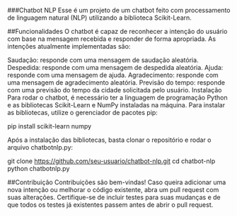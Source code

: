 ###Chatbot NLP
Esse é um projeto de um chatbot feito com processamento de linguagem natural (NLP) utilizando a biblioteca Scikit-Learn.

##Funcionalidades
O chatbot é capaz de reconhecer a intenção do usuário com base na mensagem recebida e responder de forma apropriada. As intenções atualmente implementadas são:

Saudação: responde com uma mensagem de saudação aleatória.
Despedida: responde com uma mensagem de despedida aleatória.
Ajuda: responde com uma mensagem de ajuda.
Agradecimento: responde com uma mensagem de agradecimento aleatória.
Previsão do tempo: responde com uma previsão do tempo da cidade solicitada pelo usuário.
Instalação
Para rodar o chatbot, é necessário ter a linguagem de programação Python e as bibliotecas Scikit-Learn e NumPy instaladas na máquina. Para instalar as bibliotecas, utilize o gerenciador de pacotes pip:

pip install scikit-learn numpy

Após a instalação das bibliotecas, basta clonar o repositório e rodar o arquivo chatbotnlp.py:

git clone https://github.com/seu-usuario/chatbot-nlp.git
cd chatbot-nlp
python chatbotnlp.py

##Contribuição
Contribuições são bem-vindas! Caso queira adicionar uma nova intenção ou melhorar o código existente, abra um pull request com suas alterações. Certifique-se de incluir testes para suas mudanças e de que todos os testes já existentes passem antes de abrir o pull request.